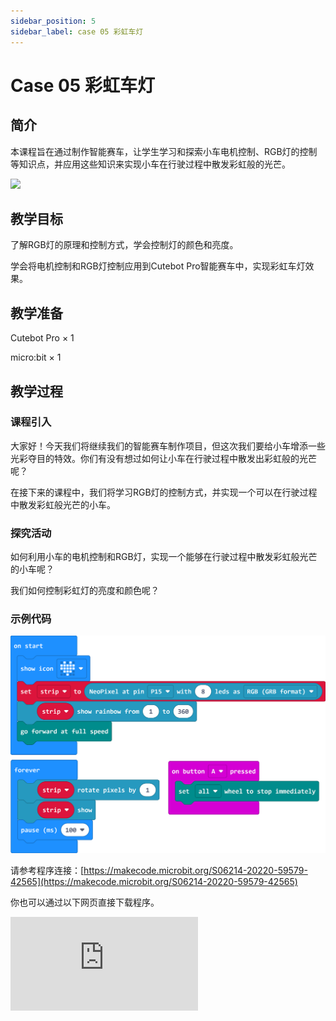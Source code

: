 ```yaml
---
sidebar_position: 5
sidebar_label: case 05 彩虹车灯
---
```


# Case 05 彩虹车灯

## 简介

本课程旨在通过制作智能赛车，让学生学习和探索小车电机控制、RGB灯的控制等知识点，并应用这些知识来实现小车在行驶过程中散发彩虹般的光芒。

![](./images/cutebot-pro-case-05-01.png)

## 教学目标

了解RGB灯的原理和控制方式，学会控制灯的颜色和亮度。

学会将电机控制和RGB灯控制应用到Cutebot Pro智能赛车中，实现彩虹车灯效果。



## 教学准备

Cutebot Pro × 1

micro:bit × 1

## 教学过程

### 课程引入

大家好！今天我们将继续我们的智能赛车制作项目，但这次我们要给小车增添一些光彩夺目的特效。你们有没有想过如何让小车在行驶过程中散发出彩虹般的光芒呢？

在接下来的课程中，我们将学习RGB灯的控制方式，并实现一个可以在行驶过程中散发彩虹般光芒的小车。

### 探究活动

如何利用小车的电机控制和RGB灯，实现一个能够在行驶过程中散发彩虹般光芒的小车呢？

我们如何控制彩虹灯的亮度和颜色呢？

### 示例代码

![](./images/cutebot-pro-case-05-02.png)


请参考程序连接：[https://makecode.microbit.org/S06214-20220-59579-42565](https://makecode.microbit.org/S06214-20220-59579-42565)

你也可以通过以下网页直接下载程序。

<div
    style={{
        position: 'relative',
        paddingBottom: '60%',
        overflow: 'hidden',
    }}
>
    <iframe
        src="https://makecode.microbit.org/S06214-20220-59579-42565"
        frameborder="0"
        sandbox="allow-popups allow-forms allow-scripts allow-same-origin"
        style={{
            position: 'absolute',
            width: '100%',
            height: '100%',
        }}
    />
</div>


### 团队合作与展示

学生分成小组，共同完成小车的制作和程序编写。

鼓励学生之间相互合作、交流和分享经验。

每个小组有机会向其他小组展示他们制作的智能赛车，并展示彩虹车灯在行驶过程中的效果。

### 总结与反思

回顾课程内容，提醒学生掌握了哪些知识和技能。

引导学生讨论他们在制作过程中遇到的问题和困难，以及如何解决这些问题。

引导学生思考彩虹车灯的优化和改进方向，如调整灯光切换的顺序、添加其他特效等。

### 延伸活动

挑战学生改进彩虹车灯效果，例如添加闪烁、渐变等特效。

引导学生设计和实现其他有趣的灯光效果，如随音乐节奏变化、根据环境光强度调节亮度等。

鼓励学生运用创造力和想象力，设计自己独特的小车灯光效果。
